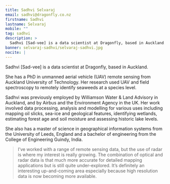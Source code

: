 ```yaml
---
title: Sadhvi Selvaraj
email: sadhvi@dragonfly.co.nz
firstname: Sadhvi
lastname: Selvaraj
mobile: ""
tag: sadhvi
description: >
  Sadhvi [Sad-vee] is a data scientist at Dragonfly, based in Auckland.
banner: selvaraj-sadhvi/selvaraj-sadhvi.jpg
nocite: |
---
```


Sadhvi [Sad-vee] is a data scientist at Dragonfly, based in Auckland.

<!--more-->

She has a PhD in unmanned aerial vehicle (UAV) remote sensing from Auckland University of Technology. Her research used UAV and field spectroscopy to remotely identify seaweeds at a species level.

Sadhvi was previously employed by Williamson Water & Land Advisory in Auckland, and by Airbus and the Environment Agency in the UK. Her work involved data processing, analysis and modelling for various uses including mapping oil slicks, sea-ice and geological features, identifying wetlands, estimating forest age and soil moisture and assessing historic lake levels.

She also has a master of science in geographical information systems from the University of Leeds, England and a bachelor of engineering from the College of Engineering Guindy, India.

> I’ve worked with a range of remote sensing data, but the use of radar is where my interest is really growing. The combination of optical and radar data is that much more accurate for detailed mapping applications but is still quite under-explored. It’s definitely an interesting up-and-coming area especially because high resolution data is now becoming more available.
